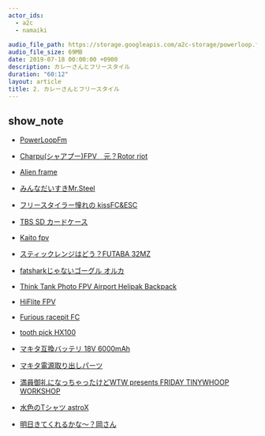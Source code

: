 ```yaml
---
actor_ids:
  - a2c
  - namaiki
  
audio_file_path: https://storage.googleapis.com/a2c-storage/powerloop.fm/2019-07-18-S3_export_encode_02.mp3
audio_file_size: 69MB
date: 2019-07-18 00:00:00 +0900
description: カレーさんとフリースタイル
duration: "60:12"
layout: article
title: 2. カレーさんとフリースタイル
---
```


## show_note

- [PowerLoopFm](https://powerloop.tokyo)


 - [Charpu(シャアプー)FPV　元？Rotor riot](https://www.youtube.com/user/CharpuFPV)

- [Alien frame](https://impulserc.com/products/alien-fpv-frame)

- [みんなだいすきMr.Steel](https://www.youtube.com/user/MrSteeledavis)

- [フリースタイラー憧れの kissFC&ESC](https://kiss.flyduino.net/)

- [TBS SD カードケース](https://www.team-blacksheep.com/products/prod:tbs_footage_cradle)

- [Kaito fpv](https://www.youtube.com/channel/UCMxmWA_Zz2h7-5JhYZaXRnQ)

- [スティックレンジはどう？FUTABA 32MZ](https://www.rc.futaba.co.jp/propo/air/32mz.html)

- [fatsharkじゃないゴーグル オルカ](https://www.orqafpv.com/)

- [Think Tank Photo FPV Airport Helipak Backpack](https://www.getfpv.com/think-tank-photo-fpv-airport-helipak-backpack.html)

- [HiFlite FPV
](https://www.youtube.com/user/MauiAviator)

- [Furious racepit FC](https://furiousfpv.com/product_info.php?products_id=763
)

- [tooth pick HX100](https://betafpv.com/products/hx100-100mm-fpv-quad
)

- [マキタ互換バッテリ 18V 6000mAh](https://amzn.to/30Ngxen) 

- [マキタ電源取り出しパーツ](https://amzn.to/2LAmIPn) 

- [満員御礼になっちゃったけどWTW presents FRIDAY TINYWHOOP WORKSHOP](https://wtw-ftw.peatix.com/?fbclid=IwAR06D1_fbWdd1XXhJifJHcD9hagWy9nBFWWzkyZ-UR4Aw7ajH6TEEsDJAZk)
 

- [水色のTシャツ astroX](http://astrox.kr/)

- [明日きてくれるかな～？岡さん](https://www.youtube.com/channel/UCpror2wW9Ufovwq60H1fk6w)


